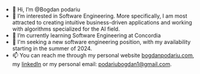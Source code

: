 - 👋 Hi, I’m @Bogdan podariu
- 👀 I’m interested in Software Engineering. More specifically,  I am most attracted to creating intuitive business-driven applications and working with algorithms specialized for the AI field. 
- 🌱 I’m currently learning Software Engineering at Concordia
- 💞️ I'm seeking a new software engineering position, with my availability starting in the summer of 2024. 
- 📫 You can reach me through my personal website [bogdanpodariu.com](http://bogdanpodariu.com/), my [linkedIn](https://www.linkedin.com/in/bogdan-podariu-2034ba1bb/) or my personal email: podariubogdan1@gmail.com.

<!---
Bogdanpoda/Bogdanpoda is a ✨ special ✨ repository because its `README.md` (this file) appears on your GitHub profile.
You can click the Preview link to take a look at your changes.
--->
